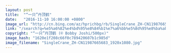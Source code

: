 ```yaml
---
layout: post
title:  "“一只”丹顶鹤"
date:   "2016-11-10 16:00:00 +0800"
image_url: "http://cn.bing.com/az/hprichbg/rb/SingleCrane_ZH-CN11987665683_1920x1080.jpg"
link: "/search?q=%e5%a6%82%e4%bd%95%e8%84%b1%e7%a6%bb%e5%8d%95%e8%ba%ab&form=hpcapt&mkt=zh-cn"
copyright: "“一只”丹顶鹤 (© Bobby Joshi/500px)"
image_hash: "1620e1f208c66f0c789420607b1c985d"
image_filename: "SingleCrane_ZH-CN11987665683_1920x1080.jpg"
---
```

